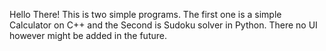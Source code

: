 Hello There! This is two simple programs. The first one is a simple Calculator on C++ and the Second is Sudoku solver in Python. There no UI however might be added in the future.

